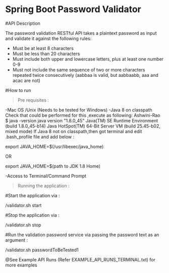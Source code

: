 # Spring Boot Password Validator

#API Description

The password validation RESTful API takes a plaintext password as input and validate it against the following rules:

- Must be at least 8 characters
- Must be less than 20 characters
- Must include both upper and lowercase letters, plus at least one number 0-9
- Must not include the same sequence of two or more characters repeated twice consecutively (aabbaa is valid, but aabbaabb, aaa and acac are not)

#How to run

> Pre requisites :

-Mac OS /Unix (Needs to be tested for Windows) 
-Java 8 on classpath
Check that could be performed for this ,execute as following:
Ashwini-Rao $ java -version
java version "1.8.0_45"
Java(TM) SE Runtime Environment (build 1.8.0_45-b14)
Java HotSpot(TM) 64-Bit Server VM (build 25.45-b02, mixed mode)
If Java 8 not on classpath,then got terminal and edit .bash_profile file and add below :

export JAVA_HOME=$(/usr/libexec/java_home)

OR

export JAVA_HOME=$(path to JDK 1.8 Home)

-Access to Terminal/Command Prompt

> Running the application :

#Start the application via :

/validator.sh start

#Stop the application via :

/validator.sh stop

#Run the validation password service via passing the password text as an argument :

/validator.sh  passwordToBeTested1

@See Example API Runs (Refer EXAMPLE_API_RUNS_TERMINAL.txt) for more examples
